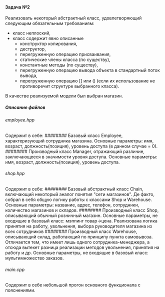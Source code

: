 #### Задача №2
Реализовать некоторый абстрактный класс, удовлетворяющий следующим обязательным требованиям:
- класс неплоский,
- класс содержит явно описанные
  - конструктор копирования,
  - деструктор,
  - перегруженную операцию присваивания,
  - статические члены класса (по существу),
  - константные методы (по существу),
  - перегруженную операцию вывода объекта в стандартный поток вывода,
  - перегруженную операцию [] или () (если их использование не противоречит структуре выбранного класса).

В качестве реализуемой модели был выбран магазин.
##### Описание файлов
###### employee.hpp
Содержит в себе: 
######## Базовый класс Employee, характеризующий сотрудника магазина.
Основные параметры: имя, возраст, должность(позиция), уровень доступа (в данном случае = 0).
######## Производный класс Manager, отражающий различие, заключающееся в значимости уровня доступа.
Основные параметры: имя, возраст, должность(позиция), уровень доступа.

###### shop.hpp
Содержит в себе: 
######## Базовый абстрактный класс Chain, включающий некоторый аналог понятия "сети магазинов". 
Де факто, собрал в себя общую логику работы с классами Shop и Warehouse.
Основные параметры: название, адрес, телефон, сотрудники, количество магазинов и складов.
######## Производный класс Shop, описывающий обычный розничный магазин.
Основные параметры, не входящие в базовый класс: мэппинг товар->цена.
Реализована логика принятия на работу, увольнения, выбора руководителя магазина из всех сотрудников
######## Производный класс Warehouse, описывающий склад, работающий по принципу пункта самовывоза. 
Отличается тем, что имеет лишь одного сотрудника-менеджера, а отсюда вытекет разница реализации методов увольнения, 
принятия на работу и др.
Основные параметры, не входящие в базовый класс: мультимножество заказов.
###### main.cpp
Содержит в себе небольшой прогон основного функционала с пояснениями.
